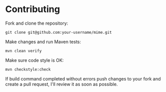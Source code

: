 # Contributing

Fork and clone the repository:
```
git clone git@github.com:your-username/mime.git
```

Make changes and run Maven tests:
```
mvn clean verify
```
Make sure code style is OK:
```
mvn checkstyle:check
```

If build command completed without errors push changes to your fork and create a pull request,
I'll review it as soon as possible.
